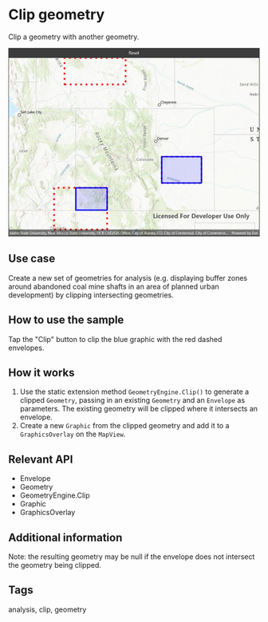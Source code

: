 # Clip geometry

Clip a geometry with another geometry.

![Image of clip geometry](ClipGeometry.jpg)

## Use case

Create a new set of geometries for analysis (e.g. displaying buffer zones around abandoned coal mine shafts in an area of planned urban development) by clipping intersecting geometries.

## How to use the sample

Tap the "Clip" button to clip the blue graphic with the red dashed envelopes.

## How it works

1. Use the static extension method `GeometryEngine.Clip()` to generate a clipped `Geometry`, passing in an existing `Geometry` and an `Envelope` as parameters.  The existing geometry will be clipped where it intersects an envelope.
2. Create a new `Graphic` from the clipped geometry and add it to a `GraphicsOverlay` on the `MapView`.

## Relevant API

* Envelope
* Geometry
* GeometryEngine.Clip
* Graphic
* GraphicsOverlay

## Additional information

Note: the resulting geometry may be null if the envelope does not intersect the geometry being clipped.

## Tags

analysis, clip, geometry